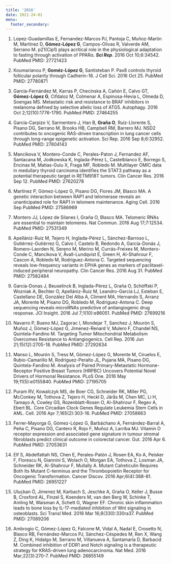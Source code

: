 ```yaml
---
title: '2016'
date: 2021-24-01
menu:
  footer_secondary:
---
```


1. Lopez-Guadamillas E, Fernandez-Marcos PJ, Pantoja C, Muñoz-Martin M, Martínez D, **Gómez-López G**, Campos-Olivas R, Valverde AM, Serrano M. p21(Cip1) plays acritical role in the physiological adaptation to fasting through activation of PPARα. **_Sci Rep_**. 2016 Oct 10;6:34542. PubMed PMID: 27721423

1. Koumarianou P, **Goméz-López G**, Santisteban P. Pax8 controls thyroid follicular polarity through Cadherin-16. J Cell Sci. 2016 Oct 25. PubMed PMID: 27780871

1. García-Fernández M, Karras P, Checinska A, Cañón E, Calvo GT, **Gómez-López G**, Cifdaloz M, Colmenar A, Espinosa-Hevia L, Olmeda D, Soengas MS. Metastatic risk and resistance to BRAF inhibitors in melanoma defined by selective allelic loss of ATG5. Autophagy. 2016 Oct 2;12(10):1776-1790. PubMed PMID: 27464255

1. García-Carpizo V, Sarmentero J, Han B, **Graña O**, Ruiz-Llorente S, Pisano DG, Serrano M, Brooks HB, Campbell RM, Barrero MJ. NSD2 contributes to oncogenic RAS-driven transcription in lung cancer cells through long-range epigenetic activation. Sci Rep. 2016 Sep 8;6:32952. PubMed PMID: 27604143

1. Mancikova V, Montero-Conde C, Perales-Paton J, Fernandez AF, Santacana M, Jodkowska K, Inglada-Pérez L, Castelblanco E, Borrego S, Encinas M, Matias-Guiu X, Fraga MF, Robledo M. Multilayer OMIC data in medullary thyroid carcinoma identifies the STAT3 pathway as a potential therapeutic target in RETM918T tumors. Clin Cancer Res. 2016 Sep 12. PubMed PMID: 27620278

1. Martínez P, Gómez-López G, Pisano DG, Flores JM, Blasco MA. A genetic interaction between RAP1 and telomerase reveals an unanticipated role for RAP1 in telomere maintenance. Aging Cell. 2016 Sep PubMed PMID: 27586969

1. Montero JJ, López de Silanes I, Graña O, Blasco MA. Telomeric RNAs are essential to maintain telomeres. Nat Commun. 2016 Aug 17;7:12534. PubMed PMID: 27531349

1. Apellániz-Ruiz M, Tejero H, Inglada-Pérez L, Sánchez-Barroso L, Gutiérrez-Gutiérrez G, Calvo I, Castelo B, Redondo A, García-Donás J, Romero-Laorden N, Sereno M, Merino M, Currás-Freixes M, Montero-Conde C, Mancikova V, Åvall-Lundqvist E, Green H, Al-Shahrour F, Cascon A, Robledo M, Rodriguez-Antona C. Targeted sequencing reveals low-frequency variants in EPHA genes as markers of paclitaxel-induced peripheral neuropathy. Clin Cancer Res. 2016 Aug 31. PubMed PMID: 27582484

1. García-Donas J, Beuselinck B, Inglada-Pérez L, Graña O, Schöffski P, Wozniak A, Bechter O, Apellániz-Ruiz M, Leandro-García LJ, Esteban E, Castellano DE, González Del Alba A, Climent MA, Hernando S, Arranz JA, Morente M, Pisano DG, Robledo M, Rodriguez-Antona C. Deep sequencing reveals microRNAs predictive of antiangiogenic drug response. JCI Insight. 2016 Jul 7;1(10):e86051. PubMed PMID: 27699216

1. Navarro P, Bueno MJ, Zagorac I, Mondejar T, Sanchez J, Mourón S, Muñoz J, Gómez-López G, Jimenez-Renard V, Mulero F, Chandel NS, Quintela-Fandino M. Targeting Tumor Mitochondrial Metabolism Overcomes Resistance to Antiangiogenics. Cell Rep. 2016 Jun 21;15(12):2705-18. PubMed PMID: 27292634

1. Manso L, Mourón S, Tress M, Gómez-López G, Morente M, Ciruelos E, Rubio-Camarillo M, Rodriguez-Peralto JL, Pujana MA, Pisano DG, Quintela-Fandino M. Analysis of Paired Primary-Metastatic Hormone-Receptor Positive Breast Tumors (HRPBC) Uncovers Potential Novel Drivers of Hormonal Resistance. PLoS One. 2016 May 19;11(5):e0155840. PubMed PMID: 27195705

1. Puram RV, Kowalczyk MS, de Boer CG, Schneider RK, Miller PG, McConkey M, Tothova Z, Tejero H, Heckl D, Järås M, Chen MC, Li H, Tamayo A, Cowley GS, Rozenblatt-Rosen O, Al-Shahrour F, Regev A, Ebert BL. Core Circadian Clock Genes Regulate Leukemia Stem Cells in AML. Cell. 2016 Apr 7;165(2):303-16. PubMed PMID: 27058663

1. Ferrer-Mayorga G, Gómez-López G, Barbáchano A, Fernández-Barral A, Peña C, Pisano DG, Cantero R, Rojo F, Muñoz A, Larriba MJ. Vitamin D receptor expression and associated gene signature in tumour stromal fibroblasts predict clinical outcome in colorectal cancer. Gut. 2016 Apr 6. PubMed PMID: 27053631

1. Elf S, Abdelfattah NS, Chen E, Perales-Patón J, Rosen EA, Ko A, Peisker F, Florescu N, Giannini S, Wolach O, Morgan EA, Tothova Z, Losman JA, Schneider RK, Al-Shahrour F, Mullally A. Mutant Calreticulin Requires Both Its Mutant C-terminus and the Thrombopoietin Receptor for Oncogenic Transformation. Cancer Discov. 2016 Apr;6(4):368-81. PubMed PMID: 26951227

1. Uluçkan Ö, Jimenez M, Karbach S, Jeschke A, Graña O, Keller J, Busse B, Croxford AL, Finzel S, Koenders M, van den Berg W, Schinke T, Amling M, Waisman A, Schett G, Wagner EF. Chronic skin inflammation leads to bone loss by IL-17-mediated inhibition of Wnt signaling in osteoblasts. Sci Transl Med. 2016 Mar 16;8(330):330ra37. PubMed PMID: 27089206

1. Ambrogio C, Gómez-López G, Falcone M, Vidal A, Nadal E, Crosetto N, Blasco RB, Fernández-Marcos PJ, Sánchez-Céspedes M, Ren X, Wang Z, Ding K, Hidalgo M, Serrano M, Villanueva A, Santamaría D, Barbacid M. Combined inhibition of DDR1 and Notch signaling is a therapeutic strategy for KRAS-driven lung adenocarcinoma. Nat Med. 2016 Mar;22(3):270-7. PubMed PMID: 26855149